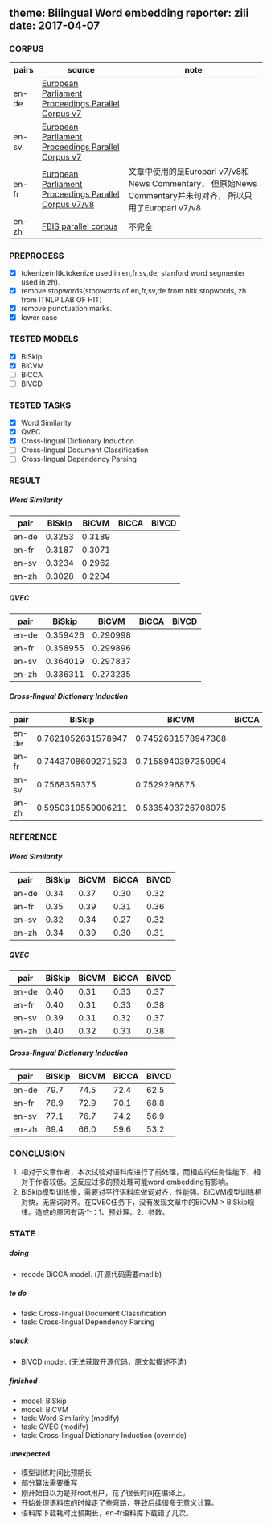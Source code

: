 theme: Bilingual Word embedding
reporter: zili
date: 2017-04-07
-----
### CORPUS
pairs|source|note
---|---|----
en-de|[European Parliament Proceedings Parallel Corpus v7](http://www.statmt.org/europarl/v7/)|
en-sv|[European Parliament Proceedings Parallel Corpus v7](http://www.statmt.org/europarl/v7/)|
en-fr|[European Parliament Proceedings Parallel Corpus v7/v8](http://www.statmt.org/wmt15/translation-task.html)|文章中使用的是Europarl v7/v8和News Commentary， 但原始News Commentary并未句对齐， 所以只用了Europarl v7/v8
en-zh|[FBIS parallel corpus](https://github.com/s-matthew-english/trst/tree/master/bilingual-ce-part1-LDC2003E14-FBIS-MultilanguageTexts)|不完全
### PREPROCESS
  - [x] tokenize(nltk.tokenize used in en,fr,sv,de; stanford word segmenter used in zh).
  - [x] remove stopwords(stopwords of en,fr,sv,de from nltk.stopwords, zh from ITNLP LAB OF HIT)
  - [x] remove punctuation marks.
  - [x] lower case
### TESTED MODELS
  - [x] BiSkip
  - [x] BiCVM
  - [ ] BiCCA
  - [ ] BiVCD
### TESTED TASKS
  - [x] Word Similarity
  - [x] QVEC
  - [x] Cross-lingual Dictionary Induction
  - [ ] Cross-lingual Document Classification
  - [ ] Cross-lingual Dependency Parsing
### RESULT
##### Word Similarity
pair|BiSkip|BiCVM|BiCCA|BiVCD
---|---|---|---|---
en-de|0.3253|0.3189|||
en-fr|0.3187|0.3071|||
en-sv|0.3234|0.2962|||
en-zh|0.3028|0.2204|||
##### QVEC
pair|BiSkip|BiCVM|BiCCA|BiVCD
---|---|---|---|---
en-de|0.359426|0.290998|||
en-fr|0.358955|0.299896|||
en-sv|0.364019|0.297837|||
en-zh|0.336311|0.273235|||
##### Cross-lingual Dictionary Induction
pair|BiSkip|BiCVM|BiCCA|BiVCD
---|---|---|---|---
en-de|0.7621052631578947|0.7452631578947368
en-fr|0.7443708609271523|0.7158940397350994
en-sv|0.7568359375|0.7529296875
en-zh|0.5950310559006211|0.5335403726708075
### REFERENCE
##### Word Similarity
pair|BiSkip|BiCVM|BiCCA|BiVCD
---|---|---|---|---
en-de|0.34|0.37|0.30|0.32
en-fr|0.35|0.39|0.31|0.36
en-sv|0.32|0.34|0.27|0.32
en-zh|0.34|0.39|0.30|0.31
##### QVEC
pair|BiSkip|BiCVM|BiCCA|BiVCD
---|---|---|---|---
en-de|0.40|0.31|0.33|0.37|
en-fr|0.40|0.31|0.33|0.38|
en-sv|0.39|0.31|0.32|0.37|
en-zh|0.40|0.32|0.33|0.38|
##### Cross-lingual Dictionary Induction
pair|BiSkip|BiCVM|BiCCA|BiVCD
---|---|---|---|---
en-de|79.7|74.5|72.4|62.5
en-fr|78.9|72.9|70.1|68.8
en-sv|77.1|76.7|74.2|56.9
en-zh|69.4|66.0|59.6|53.2
### CONCLUSION
1. 相对于文章作者，本次试验对语料库进行了前处理，而相应的任务性能下，相对于作者较低。这反应过多的预处理可能word embedding有影响。
2. BiSkip模型训练慢，需要对平行语料库做词对齐，性能强。BiCVM模型训练相对快，无需词对齐。在QVEC任务下，没有发现文章中的BiCVM $\gt$ BiSkip规律。造成的原因有两个：1、预处理。2、参数。
### STATE
##### doing
  - recode BiCCA model. (开源代码需要matlib)
##### to do
  - task: Cross-lingual Document Classification
  - task: Cross-lingual Dependency Parsing
##### stuck
  - BiVCD model. (无法获取开源代码，原文献描述不清)
##### finished
  - model: BiSkip
  - model: BiCVM
  - task: Word Similarity (modify)
  - task: QVEC (modify)
  - task: Cross-lingual Dictionary Induction (override)
#### unexpected
  - 模型训练时间比预期长
  - 部分算法需要重写
  - 刚开始自以为是非root用户，花了很长时间在编译上。
  - 开始处理语料库的时候走了些弯路，导致后续很多无意义计算。
  - 语料库下载耗时比预期长，en-fr语料库下载错了几次。
